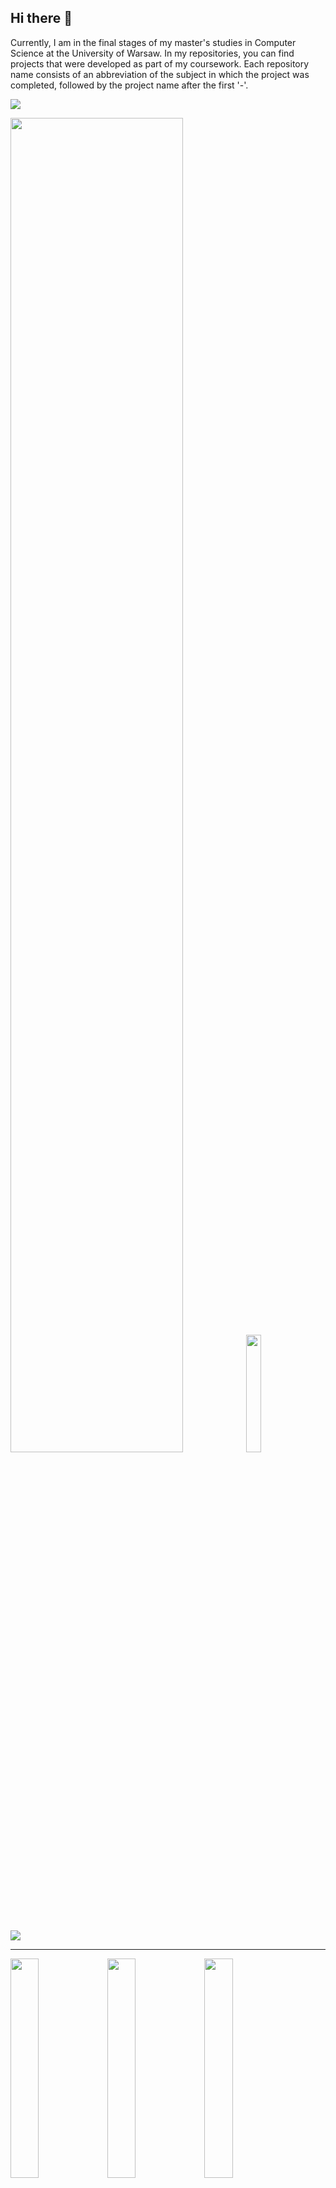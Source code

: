 ## Hi there 👋

Currently, I am in the final stages of my master's studies in Computer Science at the University of Warsaw. In my repositories, you can find projects that were developed as part of my coursework. Each repository name consists of an abbreviation of the subject in which the project was completed, followed by the project name after the first '-'.

![](https://github-profile-trophy.vercel.app/?username=MarcinBrojek&row=1&margin-w=10)

<p float="left">
  <img src="https://github-profile-summary-cards.vercel.app/api/cards/profile-details?username=MarcinBrojek&theme=default" style="width:74%" />
  <img src="https://github-readme-stats.vercel.app/api/top-langs?username=MarcinBrojek&show_icons=true&locale=en&hide=html,css&size_weight=0.5&count_weight=0.5"  style="width:22%" />
</p>

![](https://komarev.com/ghpvc/?username=MarcinBrojek&style=plastic&color=yellow)

---

<p>
  <img src="https://github-readme-stats.vercel.app/api/pin/?username=MarcinBrojek&repo=jpp-interpreter" style="width:30%" />
  <img src="https://github-readme-stats.vercel.app/api/pin/?username=MarcinBrojek&repo=bd-anote" style="width:30%" />
  <img src="https://github-readme-stats.vercel.app/api/pin/?username=MarcinBrojek&repo=jnp2-weather-app" style="width:30%" />
  <img src="https://github-readme-stats.vercel.app/api/pin/?username=MarcinBrojek&repo=ipp-gamma" style="width:30%" />
  <img src="https://github-readme-stats.vercel.app/api/pin/?username=MarcinBrojek&repo=www-editor" style="width:30%" />
  <img src="https://github-readme-stats.vercel.app/api/pin/?username=MarcinBrojek&repo=log-FO-prover" style="width:30%" />
  <img src="https://github-readme-stats.vercel.app/api/pin/?username=MarcinBrojek&repo=jpp-interpreter" style="width:30%" />
  <img src="https://github-readme-stats.vercel.app/api/pin/?username=MarcinBrojek&repo=io-pingerini-backend" style="width:30%" />
</p>

<!--
**MarcinBrojek/MarcinBrojek** is a ✨ _special_ ✨ repository because its `README.md` (this file) appears on your GitHub profile.

Here are some ideas to get you started:

- 🔭 I’m currently working on ...
- 🌱 I’m currently learning ...
- 👯 I’m looking to collaborate on ...
- 🤔 I’m looking for help with ...
- 💬 Ask me about ...
- 📫 How to reach me: ...
- 😄 Pronouns: ...
- ⚡ Fun fact: ...
-->
